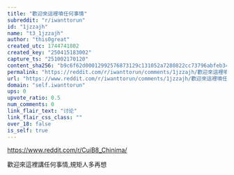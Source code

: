 ```yaml
---
title: "歡迎來這裡噴任何事情"
subreddit: "r/iwanttorun"
id: "1jzzajh"
name: "t3_1jzzajh"
author: "this0great"
created_utc: 1744741802
created_key: "250415183002"
capture_ts: "251002170120"
content_sha256: "b9c6f62d00012992576873129c131052a7280822cc73796abfeb34681ce3ec4a"
permalink: "https://reddit.com/r/iwanttorun/comments/1jzzajh/歡迎來這裡噴任何事情/"
url: "https://www.reddit.com/r/iwanttorun/comments/1jzzajh/歡迎來這裡噴任何事情/"
domain: "self.iwanttorun"
ups: 0
upvote_ratio: 0.5
num_comments: 0
link_flair_text: "讨论"
link_flair_css_class: ""
over_18: false
is_self: true
---
```


<https://www.reddit.com/r/CuiB8_Chinima/>

歡迎來這裡講任何事情,規矩人多再想
